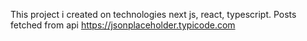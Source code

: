 This project i created on technologies next js, react, typescript. Posts fetched from api https://jsonplaceholder.typicode.com
